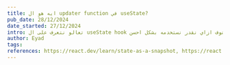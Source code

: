 ```yaml
---
title: ايه هو ال updater function في useState?
pub_date: 28/12/2024
date_started: 27/12/2024
intro: تعالو نتعرف على ال useState hook و نشوف ازاي نقدر نستخدمه بشكل احسن
author: Eyad
tags: 
references: https://react.dev/learn/state-as-a-snapshot, https://react.dev/learn/queueing-a-series-of-state-updates
---
```

